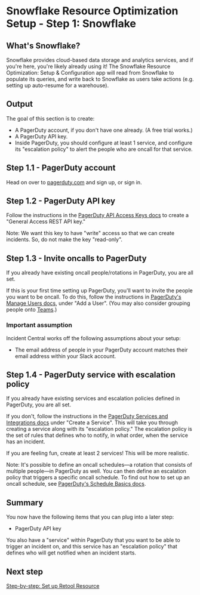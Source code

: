 # Snowflake Resource Optimization Setup - Step 1: Snowflake

## What's Snowflake?
Snowflake provides cloud-based data storage and analytics services, and if you're here, you're likely already using it! The Snowflake Resource Optimization: Setup & Configuration app will read from Snowflake to populate its queries, and write back to Snowflake as users take actions (e.g. setting up auto-resume for a warehouse).

## Output
The goal of this section is to create:
* A PagerDuty account, if you don't have one already. (A free trial works.)
* A PagerDuty API key.
* Inside PagerDuty, you should configure at least 1 service, and configure its "escalation policy" to alert the people who are oncall for that service.

## Step 1.1 - PagerDuty account
Head on over to [pagerduty.com](https://pagerduty.com/) and sign up, or sign in.

## Step 1.2 - PagerDuty API key
Follow the instructions in the [PagerDuty API Access Keys docs](https://support.pagerduty.com/docs/api-access-keys) to create a "General Access REST API key."

Note: We want this key to have "write" access so that we can create incidents. So, do not make the key "read-only".

## Step 1.3 - Invite oncalls to PagerDuty
If you already have existing oncall people/rotations in PagerDuty, you are all set.

If this is your first time setting up PagerDuty, you'll want to invite the people you want to be oncall. To do this, follow the instructions in [PagerDuty's Manage Users docs](https://support.pagerduty.com/docs/users), under "Add a User". (You may also consider grouping people onto [Teams](https://support.pagerduty.com/docs/teams).)

### Important assumption
Incident Central works off the following assumptions about your setup:
* The email address of people in your PagerDuty account matches their email address within your Slack account.

## Step 1.4 - PagerDuty service with escalation policy
If you already have existing services and escalation policies defined in PagerDuty, you are all set.

If you don't, follow the instructions in the [PagerDuty Services and Integrations docs](https://support.pagerduty.com/docs/services-and-integrations) under "Create a Service". This will take you through creating a service along with its "escalation policy." The escalation policy is the set of rules that defines who to notify, in what order, when the service has an incident.

If you are feeling fun, create at least 2 services! This will be more realistic.

Note: It's possible to define an oncall schedules—a rotation that consists of multiple people—in PagerDuty as well. You can then define an escalation policy that triggers a specific oncall schedule. To find out how to set up an oncall schedule, see [PagerDuty's Schedule Basics docs](https://support.pagerduty.com/docs/schedule-basics).

## Summary
You now have the following items that you can plug into a later step:
* PagerDuty API key

You also have a "service" within PagerDuty that you want to be able to trigger an incident on, and this service has an "escalation policy" that defines who will get notified when an incident starts.

## Next step
[Step-by-step: Set up Retool Resource](./set-up-retool-resource.md)
